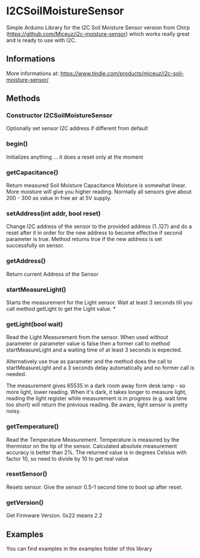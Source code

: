 # I2CSoilMoistureSensor

Simple Arduino Library for the I2C Soil Moisture Sensor version from Chirp 
(https://github.com/Miceuz/i2c-moisture-sensor) which works really great and is ready to 
use with I2C.

## Informations
More informations at: https://www.tindie.com/products/miceuz/i2c-soil-moisture-sensor/

## Methods

### Constructor I2CSoilMoistureSensor
Optionally set sensor I2C address if different from default


### begin()
Initializes anything ... it does a reset only at the moment

### getCapacitance()
Return measured Soil Moisture Capacitance Moisture is somewhat linear. More moisture will 
give you higher reading. Normally all sensors give about 200 - 300 as value in free air at 
5V supply.

### setAddress(int addr, bool reset)
Change I2C address of the sensor to the provided address (1..127) and do a reset after it 
in order for the new address to become effective if second parameter is true. Method 
returns true if the new address is set successfully on sensor.

### getAddress()
Return current Address of the Sensor

### startMeasureLight()
Starts the measurement for the Light sensor. Wait at least 3 seconds till you call method 
getLight to get the Light value.                *

### getLight(bool wait)
Read the Light Measurement from the sensor. When used without parameter or parameter value 
is false then a former call to method startMeasureLight and a waiting time of at least 3 
seconds is expected.

Alternatively use true as parameter and the method does the call to startMeasureLight and 
a 3 seconds delay automatically and no former call is needed.

The measurement gives 65535 in a dark room away form desk lamp - so more light, lower 
reading. When it's dark, it takes longer to measure light, reading the light register 
while measurement is in progress (e.g. wait time too short) will return the previous 
reading. Be aware, light sensor is pretty noisy.

### getTemperature()
Read the Temperature Measurement. Temperature is measured by the thermistor on the tip of 
the sensor. Calculated absolute measurement accuracy is better than 2%. The returned value 
is in degrees Celsius with factor 10, so need to divide by 10 to get real value

### resetSensor()
Resets sensor. Give the sensor 0.5-1 second time to boot up after reset.

### getVersion()
Get Firmware Version. 0x22 means 2.2

## Examples
You can find examples in the examples folder of this library
